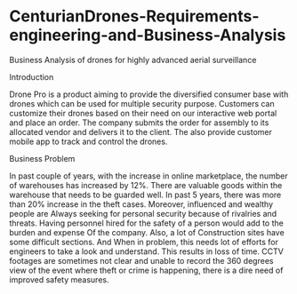 # CenturianDrones-Requirements-engineering-and-Business-Analysis
Business Analysis of drones for highly advanced aerial surveillance

Introduction

Drone Pro is a product aiming to provide the diversified consumer base with drones
which can be used for multiple security purpose. 
Customers can customize their drones based on their need on our interactive web portal 
and place an order. The company submits the order for assembly to its allocated vendor 
and delivers it to the client. The also provide customer mobile app to track and control the drones.

Business Problem


In past couple of years, with the increase in online marketplace, the number of
warehouses has increased by 12%. There are valuable goods within the 
warehouse that needs to be guarded well. In past 5 years,  there was more than 
20% increase in the theft cases. Moreover, influenced and wealthy people are
Always seeking for personal security because of rivalries and  threats. Having
personnel hired for the safety of a person would add to the burden and expense
Of  the company. Also, a lot of Construction sites have some difficult sections. And 
When in problem, this needs lot of efforts for engineers to take a look and 
understand. 
This results in loss of time. CCTV footages are sometimes not clear and unable to record the 360 degrees view of the event where theft or crime is happening, there is a dire need of improved safety measures. 

